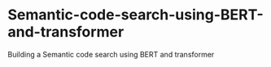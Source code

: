# Semantic-code-search-using-BERT-and-transformer
Building a Semantic code search using BERT and transformer
